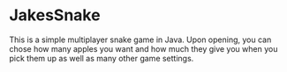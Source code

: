# JakesSnake
This is a simple multiplayer snake game in Java. Upon opening, you can chose how many apples you want and how much they give
you when you pick them up as well as many other game settings.
